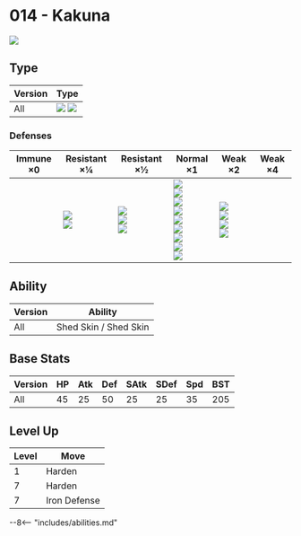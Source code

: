 # 014 - Kakuna
![][014]

## Type

Version | Type
---     | ---
All     | ![][bug]  ![][poison]

### Defenses

Immune ×0 | Resistant ×¼                    | Resistant ×½                              | Normal ×1                                                                                                                         | Weak ×2                                                   | Weak ×4
---       | ---                             | ---                                       | ---                                                                                                                               | ---                                                       | ---
&nbsp;    | ![][fighting]<br>![][grass]<br> | ![][poison]<br>![][bug]<br>![][fairy]<br> | ![][normal]<br>![][ground]<br>![][ghost]<br>![][steel]<br>![][water]<br>![][electric]<br>![][ice]<br>![][dragon]<br>![][dark]<br> | ![][flying]<br>![][rock]<br>![][fire]<br>![][psychic]<br> | &nbsp;

## Ability

Version | Ability
---     | ---
All     | Shed Skin / Shed Skin

## Base Stats

Version | HP  | Atk | Def | SAtk | SDef | Spd | BST
---     | --- | --- | --- | ---  | ---  | --- | ---
All     | 45  | 25  | 50  | 25   | 25   | 35  | 205

## Level Up

Level | Move
---   | ---
1     | Harden
7     | Harden
7     | Iron Defense


--8<-- "includes/abilities.md"

[014]: ../img/pokemon/014.png
[normal]: ../img/types/normal.png
[fire]: ../img/types/fire.png
[fighting]: ../img/types/fighting.png
[water]: ../img/types/water.png
[flying]: ../img/types/flying.png
[grass]: ../img/types/grass.png
[poison]: ../img/types/poison.png
[electric]: ../img/types/electric.png
[ground]: ../img/types/ground.png
[psychic]: ../img/types/psychic.png
[rock]: ../img/types/rock.png
[ice]: ../img/types/ice.png
[bug]: ../img/types/bug.png
[dragon]: ../img/types/dragon.png
[ghost]: ../img/types/ghost.png
[dark]: ../img/types/dark.png
[steel]: ../img/types/steel.png
[fairy]: ../img/types/fairy.png
